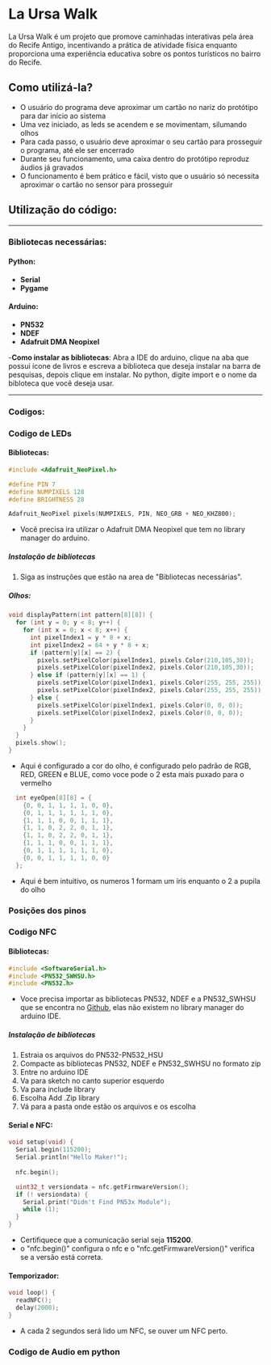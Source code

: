 # La Ursa Walk
 La Ursa Walk é um projeto que promove caminhadas interativas pela área do Recife Antigo, incentivando a prática de atividade física enquanto proporciona uma experiência educativa sobre os pontos turísticos no bairro do Recife.
 
## Como utilizá-la?
- O usuário do programa deve aproximar um cartão no nariz do protótipo para dar início ao sistema
- Uma vez iniciado, as leds se acendem e se movimentam, silumando olhos
- Para cada passo, o usuário deve aproximar o seu cartão para prosseguir o programa, até ele ser encerrado
- Durante seu funcionamento, uma caixa dentro do protótipo reproduz áudios já gravados
- O funcionamento é bem prático e fácil, visto que o usuário só necessita aproximar o cartão no sensor para prosseguir

## Utilização do código:
---
### Bibliotecas necessárias:
#### Python:
- **Serial**
- **Pygame**

#### Arduino:
- **PN532**
- **NDEF**
- **Adafruit DMA Neopixel**

-**Como instalar as bibliotecas**: Abra a IDE do arduino, clique na aba que possui ícone de livros e escreva a biblioteca que deseja instalar na barra de pesquisas, depois clique em instalar. No python, digite import e o nome da bibloteca que você deseja usar.

---

### Codigos:

### Codigo de LEDs
#### Bibliotecas:
```c++
#include <Adafruit_NeoPixel.h>

#define PIN 7
#define NUMPIXELS 128 
#define BRIGHTNESS 28

Adafruit_NeoPixel pixels(NUMPIXELS, PIN, NEO_GRB + NEO_KHZ800);
```
- Você precisa ira utilizar o Adafruit DMA Neopixel que tem no library manager do arduino. 
##### Instalação de bibliotecas
1. Siga as instruções que estão na area de "Bibliotecas necessárias".

##### Olhos:
```c++
void displayPattern(int pattern[8][8]) {
  for (int y = 0; y < 8; y++) {
    for (int x = 0; x < 8; x++) {
      int pixelIndex1 = y * 8 + x;
      int pixelIndex2 = 64 + y * 8 + x;
      if (pattern[y][x] == 2) {
        pixels.setPixelColor(pixelIndex1, pixels.Color(210,105,30)); 
        pixels.setPixelColor(pixelIndex2, pixels.Color(210,105,30)); 
      } else if (pattern[y][x] == 1) {
        pixels.setPixelColor(pixelIndex1, pixels.Color(255, 255, 255)); 
        pixels.setPixelColor(pixelIndex2, pixels.Color(255, 255, 255));
      } else {
        pixels.setPixelColor(pixelIndex1, pixels.Color(0, 0, 0)); 
        pixels.setPixelColor(pixelIndex2, pixels.Color(0, 0, 0)); 
      }
    }
  }
  pixels.show();
}
```
- Aqui é configurado a cor do olho, é configurado pelo padrão de RGB, RED, GREEN e BLUE, como voce pode o 2 esta mais puxado para o vermelho
```c++
  int eyeOpen[8][8] = {
    {0, 0, 1, 1, 1, 1, 0, 0},
    {0, 1, 1, 1, 1, 1, 1, 0},
    {1, 1, 1, 0, 0, 1, 1, 1},
    {1, 1, 0, 2, 2, 0, 1, 1},
    {1, 1, 0, 2, 2, 0, 1, 1},
    {1, 1, 1, 0, 0, 1, 1, 1},
    {0, 1, 1, 1, 1, 1, 1, 0},
    {0, 0, 1, 1, 1, 1, 0, 0}
  };
```
- Aqui é bem intuitivo, os numeros 1 formam um íris enquanto o 2 a pupila do olho

### Posições dos pinos


### Codigo NFC
#### Bibliotecas:
```c++
#include <SoftwareSerial.h>
#include <PN532_SWHSU.h>
#include <PN532.h>
```
- Voce precisa importar as bibliotecas PN532, NDEF e a PN532_SWHSU que se encontra no [Github](https://github.com/elechouse/PN532), elas não existem no library manager do arduino IDE.
##### Instalação de bibliotecas
1. Estraia os arquivos do PN532-PN532_HSU
1. Compacte as bibliotecas PN532, NDEF e PN532_SWHSU no formato zip
1. Entre no arduino IDE
1. Va para sketch no canto superior esquerdo
1. Va para include library
1. Escolha Add .Zip library
1. Vá para a pasta onde estão os arquivos e os escolha 
#### Serial e NFC:
```c++
void setup(void) {
  Serial.begin(115200);
  Serial.println("Hello Maker!");
  
  nfc.begin();

  uint32_t versiondata = nfc.getFirmwareVersion();
  if (! versiondata) {
    Serial.print("Didn't Find PN53x Module");
    while (1);
  }
}
```
- Certifiquece que a comunicação serial seja __115200__.
- o "nfc.begin()" configura o nfc e o "nfc.getFirmwareVersion()" verifica se a versão está correta.

#### Temporizador:
```c++
void loop() {
  readNFC();
  delay(2000);
}
```
- A cada 2 segundos será lido um NFC, se ouver um NFC perto.


### Codigo de Audio em python

